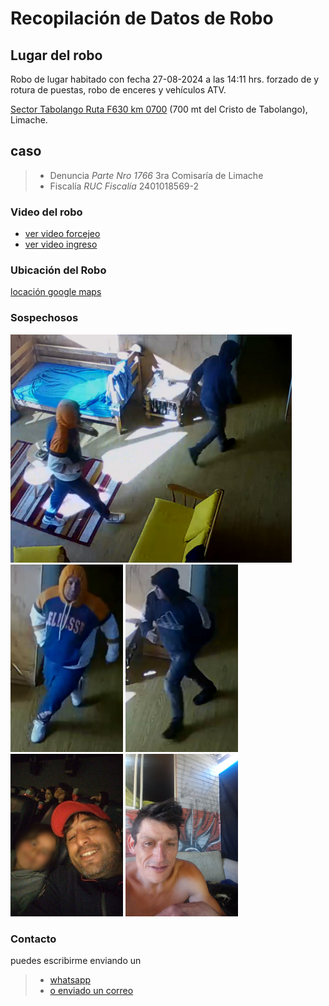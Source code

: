 # Recopilación de Datos de Robo

## Lugar del robo

Robo de lugar habitado con fecha 27-08-2024 a las 14:11 hrs. forzado de y rotura de
puestas, robo de enceres y vehículos ATV.

[Sector Tabolango Ruta F630 km 0700](https://maps.app.goo.gl/58wpxTvFEtXESE5K9) (700 mt
del Cristo de Tabolango), Limache.

## caso

> - Denuncia _Parte *Nro 1766*_ 3ra Comisaría de Limache
> - Fiscalía _RUC Fiscalía_ 2401018569-2

### Video del robo

- [ver video forcejeo](./VIDEO_2024-08-27_14.11hrs_inicio_robo.mp4)
- [ver video ingreso](./VIDEO_2024-08-27_14.14hrs_acceso_forzado.mp4)

### Ubicación del Robo

[locación google maps](https://maps.app.goo.gl/58wpxTvFEtXESE5K9)

### Sospechosos

<img src="captura_14.11.51.jpg" alt="drawing" width="450"/><br/>
<img src="captura_14.11.56_Carlos_Jara.jpg" alt="drawing" style="width:180px;height:300px;object-fit:cover;"/>
<img src="captura_14.12.03_Isma_Ossas.jpg" alt="drawing" style="width:180px;height:300px;object-fit:cover;"/></br>
<img src="sospechoso_foto_03_Carlos_Jara.jpg" alt="drawing"  style="width:180px;height:260px;object-fit:cover;"/>
<img src="sospechoso_foto_05_Isma_Ossa.jpeg" alt="drawing" style="width:180px;height:260px;object-fit:cover;"/>

### Contacto

puedes escribirme enviando un

> - [whatsapp](https://wa.me/56948611376?text=Por%20el%20asunto%20del%20robo)
> - [o enviado un correo](mailto:crcamposn@gmail.com?subject=Información%20Robo&cc=ccamposn@minenergia.cl)
